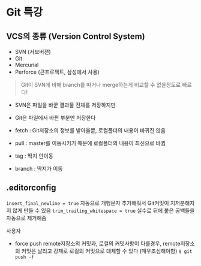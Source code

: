 # Git 특강

## VCS의 종류 (Version Control System)
* SVN (서브버젼)
* Git
* Mercurial
* Perforce (큰프로젝트, 삼성에서 사용)

>Git이 SVN에 비해 branch를 따거나 merge하는게 비교할 수 없을정도로 빠르다!

* SVN은 파일을 바꾼 결과물 전체를 저장하지만
* Git은 파일에서 바뀐 부분만 저장한다


* fetch : Git저장소의 정보를 받아올뿐, 로컬폴더의 내용이 바뀌진 않음
* pull : master를 이동시키기 때문에 로컬폴더의 내용이 최신으로 바뀜


* tag : 딱지 안이동
* branch : 딱지가 이동


## .editorconfig
`insert_final_newline = true`
자동으로 개행문자 추가해줘서 Git커밋이 지저분해지지 않게 만들 수 있음
`trim_trailing_whitespace = true`
실수로 뒤에 붙은 공백들을 자동으로 제거해줌

사용자

* force push
remote저장소의 커밋과, 로컬의 커밋사항이 다를경우, remote저장소의 커밋은 날리고 강제로 로컬의 커밋으로 대체할 수 있다 (매우조심해야함)
`$ git push -f`





